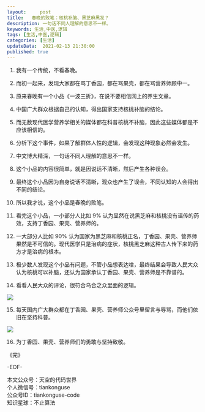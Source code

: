 ```yaml
---   
layout:     post  
title:   春晚的败笔：核桃补脑、黑芝麻黑发？
description: 一句话不同人理解的意思不一样。       
keywords: 生活,中医,逻辑  
tags: [生活,中医,逻辑]    
categories: [生活]  
updateData:  2021-02-13 21:30:00  
published: true  
---  
```


 
1. 我有一个传统，不看春晚。  


2. 而初一起来，发现大家都在骂丁香园，都在骂果壳，都在骂营养师顾中一。  


3. 原来春晚有一个小品《一波三折》，在说不要相信网上的养生文章。  


4. 中国广大群众根据自己的认知，得出国家支持核桃补脑的结论。  


5. 而无数现代医学营养学相关的媒体都在科普核桃不补脑，因此这些媒体都是不应该相信的。  


6. 分析下这个事件，如果了解群体人性的逻辑，会发现这种现象必然会发生。  


7. 中文博大精深，一句话不同人理解的意思不一样。  


8. 这个小品的内容很简单，就是因说话不清晰，然后产生各种误会。  


9. 最终这个小品因为自身说话不清晰，观众也产生了误会，不同认知的人会得出不同的结论。  


10. 所以我才说，这个小品是春晚的败笔。  


11. 看完这个小品，一小部分人比如 9% 认为显然在说黑芝麻和核桃没有谣传的药效，支持丁香园、果壳、营养师的。  


12. 一大部分人比如 90% 认为国家为黑芝麻和核桃正名，丁香园、果壳、营养师果然是不可信的。现代医学只是治病的症状，核桃黑芝麻这种古人传下来的药方才是治病的根本。  


13. 极少数人发现这个小品有问题，不管小品想表达啥，最终结果会导致人民大众认为核桃可以补脑，还认为国家承认丁香园、果壳、营养师是不靠谱的。  


14. 看看人民大众的评论，很符合乌合之众里面的逻辑。  


![](https://mmbiz.qpic.cn/mmbiz_jpg/ibIkTFicotcCaGZgRptzKvvLO0kcqh3S2F0icJlYO6Rcg2M2cyo2JKyM6mXIC4icng1AMNoLFEpXV16NECed2AJakQ/640?wx_fmt=jpeg&tp=webp&wxfrom=5&wx_lazy=1&wx_co=1)


15.  每天国内广大群众都在丁香园、果壳、营养师公众号里留言与辱骂，而他们依旧在坚持科普。  


![](https://mmbiz.qpic.cn/mmbiz_jpg/ibIkTFicotcCaGZgRptzKvvLO0kcqh3S2FgkvVN9x7iaqTZT6FfE2iaOiaxzOtichCbvAIQfDM077BvOE0lH5geO3YXw/640?wx_fmt=jpeg&tp=webp&wxfrom=5&wx_lazy=1&wx_co=1)  


16. 为丁香园、果壳、营养师们的勇敢与坚持致敬。  



《完》  


-EOF-  



本文公众号：天空的代码世界  
个人微信号：tiankonguse  
公众号ID：tiankonguse-code  
知识星球：不止算法  

